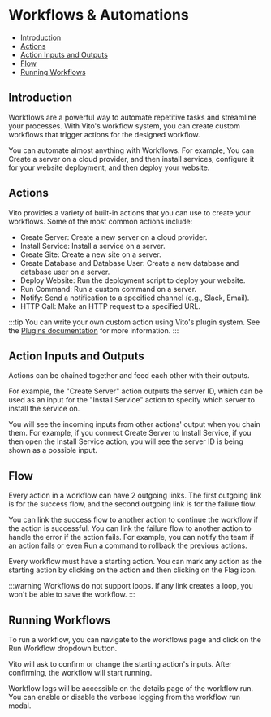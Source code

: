 # Workflows & Automations

- [Introduction](#introduction)
- [Actions](#actions)
- [Action Inputs and Outputs](#action-inputs-and-outputs)
- [Flow](#flow)
- [Running Workflows](#running-workflows)

## Introduction

Workflows are a powerful way to automate repetitive tasks and streamline your processes. With Vito's workflow system, you can create custom workflows that trigger actions for the designed workflow.

You can automate almost anything with Workflows. For example, You can Create a server on a cloud provider, and then install services, configure it for your website deployment, and then deploy your website.

## Actions

Vito provides a variety of built-in actions that you can use to create your workflows. Some of the most common actions include:

- Create Server: Create a new server on a cloud provider.
- Install Service: Install a service on a server.
- Create Site: Create a new site on a server.
- Create Database and Database User: Create a new database and database user on a server.
- Deploy Website: Run the deployment script to deploy your website.
- Run Command: Run a custom command on a server.
- Notify: Send a notification to a specified channel (e.g., Slack, Email).
- HTTP Call: Make an HTTP request to a specified URL.

:::tip
You can write your own custom action using Vito's plugin system. See the [Plugins documentation](./plugins) for more information.
:::

## Action Inputs and Outputs

Actions can be chained together and feed each other with their outputs.

For example, the "Create Server" action outputs the server ID, which can be used as an input for the "Install Service" action to specify which server to install the service on.

You will see the incoming inputs from other actions' output when you chain them. For example, if you connect Create Server to Install Service, if you then open the Install Service action, you will see the server ID is being shown as a possible input.

## Flow

Every action in a workflow can have 2 outgoing links. The first outgoing link is for the success flow, and the second outgoing link is for the failure flow.

You can link the success flow to another action to continue the workflow if the action is successful. You can link the failure flow to another action to handle the error if the action fails. For example, you can notify the team if an action fails or even Run a command to rollback the previous actions.

Every workflow must have a starting action. You can mark any action as the starting action by clicking on the action and then clicking on the Flag icon.

:::warning
Workflows do not support loops. If any link creates a loop, you won't be able to save the workflow.
:::

## Running Workflows

To run a workflow, you can navigate to the workflows page and click on the Run Workflow dropdown button.

Vito will ask to confirm or change the starting action's inputs. After confirming, the workflow will start running.

Workflow logs will be accessible on the details page of the workflow run. You can enable or disable the verbose logging from the workflow run modal.
